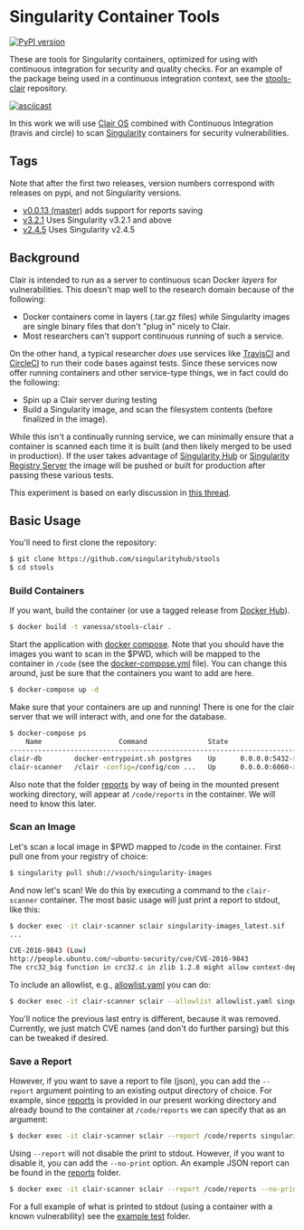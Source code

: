 # Singularity Container Tools

[![PyPI version](https://badge.fury.io/py/stools.svg)](https://badge.fury.io/py/stools)

These are tools for Singularity containers, optimized for using with continuous integration for security
and quality checks. For an example of the package being used in a continuous integration context, see the [stools-clair](https://github.com/singularityhub/stools-clair) repository.

[![asciicast](https://asciinema.org/a/178712.png)](https://asciinema.org/a/178712)

In this work we will use [Clair OS](https://github.com/coreos/clair) combined with Continuous Integration
(travis and circle) to scan [Singularity](https://singularityware.github.io) containers for security
vulnerabilities. 

## Tags

Note that after the first two releases, version numbers correspond with releases on pypi,
and not Singularity versions.

 - [v0.0.13 (master)](https://github.com/singularityhub/stools) adds support for reports saving
 - [v3.2.1](https://github.com/singularityhub/stools/tree/v3.2.1) Uses Singularity v3.2.1 and above
 - [v2.4.5](https://github.com/singularityhub/stools/tree/v2.4.5) Uses Singularity v2.4.5

## Background
Clair is intended to run as a server to continuous scan Docker *layers* for vulnerabilities. This doesn't map
well to the research domain because of the following:

 - Docker containers come in layers (.tar.gz files) while Singularity images are single binary files that don't "plug in" nicely to Clair.
 - Most researchers can't support continuous running of such a service.

On the other hand, a typical researcher *does* use services like [TravisCI](https://travis-ci.org) and [CircleCI](https://circle-ci.org) to
run their code bases against tests. Since these services now offer running containers and other service-type things, we in fact could do the following:

 - Spin up a Clair server during testing
 - Build a Singularity image, and scan the filesystem contents (before finalized in the image).

While this isn't a continually running service, we can minimally ensure that a container is scanned each time
it is built (and then likely merged to be used in production). If the user takes advantage of [Singularity Hub](https://www.singularity-hub.org) or [Singularity Registry Server](https://singularityhub.github.io/sregistry) the image will be pushed or built for production after passing 
these various tests.

This experiment is based on early discussion in [this thread](https://github.com/singularityhub/sregistry/issues/14).


## Basic Usage

You'll need to first clone the repository:

```bash
$ git clone https://github.com/singularityhub/stools
$ cd stools
```

### Build Containers

If you want, build the container (or use a tagged release from [Docker Hub](https://hub.docker.com/repository/registry-1.docker.io/vanessa/stools-clair/tags?page=1)).

```bash
$ docker build -t vanessa/stools-clair .
```

Start the application with [docker compose](https://docs.docker.com/compose/install/). 
Note that you should have the images you want to scan in the $PWD, which will be mapped to the container in `/code` 
(see the [docker-compose.yml](docker-compose.yml) file). You can change this around, just be sure that the containers you want to add are here.

```bash
$ docker-compose up -d
```

Make sure that your containers are up and running! There is one for the clair server
that we will interact with, and one for the database.

```bash
$ docker-compose ps
    Name                   Command               State                            Ports                          
-----------------------------------------------------------------------------------------------------------------
clair-db        docker-entrypoint.sh postgres    Up      0.0.0.0:5432->5432/tcp                                  
clair-scanner   /clair -config=/config/con ...   Up      0.0.0.0:6060->6060/tcp, 6061/tcp, 0.0.0.0:8080->8080/tcp
```

Also note that the folder [reports](reports) by way of being in the mounted present working
directory, will appear at `/code/reports` in the container. We will need to know this later.

### Scan an Image

Let's scan a local image in $PWD mapped to /code in the container. First
pull one from your registry of choice:

```bash
$ singularity pull shub://vsoch/singularity-images
```

And now let's scan! We do this by executing a command to the `clair-scanner` container.
The most basic usage will just print a report to stdout, like this:

```bash
$ docker exec -it clair-scanner sclair singularity-images_latest.sif
...

CVE-2016-9843 (Low)
http://people.ubuntu.com/~ubuntu-security/cve/CVE-2016-9843
The crc32_big function in crc32.c in zlib 1.2.8 might allow context-dependent attackers to have unspecified impact via vectors involving big-endian CRC calculation.
```

To include an allowlist, e.g., [allowlist.yaml](allowlist.yaml) you can do:

```bash
$ docker exec -it clair-scanner sclair --allowlist allowlist.yaml singularity-images_latest.sif
```

You'll notice the previous last entry is different, because it was removed. Currently, we just match CVE names (and don't do
further parsing) but this can be tweaked if desired.

### Save a Report

However, if you want to save a report to file (json), you can add the `--report` argument
pointing to an existing output directory of choice. For example, since [reports](reports)
is provided in our present working directory and already bound to the container at `/code/reports`
we can specify that as an argument:

```bash
$ docker exec -it clair-scanner sclair --report /code/reports singularity-images_latest.sif
```

Using `--report` will not disable the print to stdout. However, if you want to disable it,
you can add the `--no-print` option. An example JSON report can be found in the [reports](reports) folder.

```bash
$ docker exec -it clair-scanner sclair --report /code/reports --no-print singularity-images_latest.sif
```

For a full example of what is printed to stdout (using a container with a known vulnerability) see
the [example test](test) folder.
